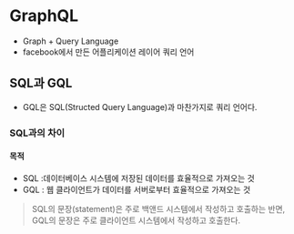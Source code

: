 # GraphQL
+ Graph + Query Language
+ facebook에서 만든 어플리케이션 레이어 쿼리 언어
## SQL과 GQL
+ GQL은 SQL(Structed Query Language)과 마찬가지로 쿼리 언어다.
### SQL과의 차이
#### 목적
+ SQL :데이터베이스 시스템에 저장된 데이터를 효율적으로 가져오는 것
+ GQL : 웹 클라이언트가 데이터를 서버로부터 효율적으로 가져오는 것
> SQL의 문장(statement)은 주로 백앤드 시스템에서 작성하고 호출하는 반면, GQL의 문장은 주로 클라이언트 시스템에서 작성하고 호출한다.
